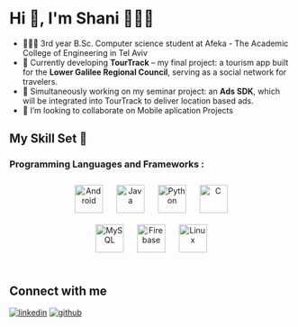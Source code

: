 # Hi 👋, I'm Shani 👩🏻‍💻

- 👩🏻‍🎓 3rd year B.Sc. Computer science student at Afeka - The Academic College of Engineering in Tel Aviv 
- 🧭 Currently developing **TourTrack** – my final project: a tourism app built for the **Lower Galilee Regional Council**, serving as a social network for travelers.
- 📱 Simultaneously working on my seminar project: an **Ads SDK**, which will be integrated into TourTrack to deliver location based ads.
- 👯 I’m looking to collaborate on Mobile aplication Projects

## My Skill Set 🌈

### Programming Languages and Frameworks :
<div align="center">  
<a href="https://www.android.com/intl/en_in/" target="_blank"><img style="margin: 10px" src="https://upload.wikimedia.org/wikipedia/commons/e/ea/Android_logo_2023_%28stacked%29.svg" alt="Android" height="50" /></a>  
<a href="https://www.java.com/" target="_blank"><img style="margin: 10px" src="https://profilinator.rishav.dev/skills-assets/java-original-wordmark.svg" alt="Java" height="50" /></a>  
<a href="https://www.python.org/" target="_blank"><img style="margin: 10px" src="https://profilinator.rishav.dev/skills-assets/python-original.svg" alt="Python" height="50" /></a>  
<a href="https://www.cprogramming.com/" target="_blank"><img style="margin: 10px" src="https://profilinator.rishav.dev/skills-assets/c-original.svg" alt="C" height="50" /></a>  
</div>  

<div align="center">  
<a href="https://www.mysql.com/" target="_blank"><img style="margin: 10px" src="https://profilinator.rishav.dev/skills-assets/mysql-original-wordmark.svg" alt="MySQL" height="50" /></a>  
<a href="https://firebase.google.com/" target="_blank"><img style="margin: 10px" src="https://upload.wikimedia.org/wikipedia/commons/f/fd/Firebase_Logo_%28No_wordmark%29_%282024-%29.svg" alt="Firebase" height="50" /></a>  
<a href="https://www.linux.org/" target="_blank"><img style="margin: 10px" src="https://profilinator.rishav.dev/skills-assets/linux-original.svg" alt="Linux" height="50" /></a>  

</div>  

<br/>  



## Connect with me
<a href="https://www.linkedin.com/in/shani-halali-4b3643333/" target="_blank"><img style="margin-bottom: 5px" src="https://img.shields.io/badge/linkedin-%231E77B5.svg?&style=for-the-badge&logo=linkedin&logoColor=white" alt=linkedin /></a>
<a href="https://github.com/ShaniHalali" target="_blank"><img style="margin-bottom: 5px" src="https://img.shields.io/badge/github-%2324292e.svg?&style=for-the-badge&logo=github&logoColor=white" alt=github /></a>



